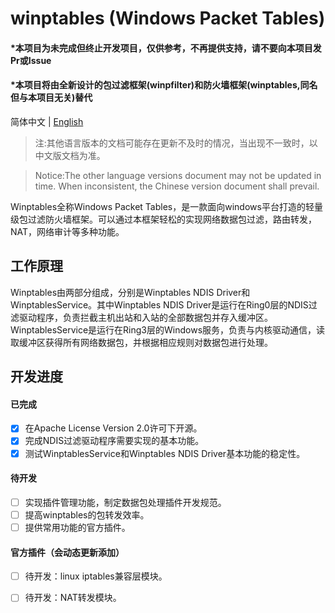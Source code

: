 # winptables (Windows Packet Tables)


#### *本项目为未完成但终止开发项目，仅供参考，不再提供支持，请不要向本项目发Pr或Issue
#### *本项目将由全新设计的包过滤框架(winpfilter)和防火墙框架(winptables,同名但与本项目无关)替代


简体中文 | [English](./README.en-us.md)

> 注:其他语言版本的文档可能存在更新不及时的情况，当出现不一致时，以中文版文档为准。

> Notice:The other language versions document may not be updated in time. When inconsistent, the Chinese version document shall prevail. 

Winptables全称Windows Packet Tables，是一款面向windows平台打造的轻量级包过滤防火墙框架。可以通过本框架轻松的实现网络数据包过滤，路由转发，NAT，网络审计等多种功能。


## 工作原理

 Winptables由两部分组成，分别是Winptables NDIS Driver和WinptablesService。其中Winptables NDIS Driver是运行在Ring0层的NDIS过滤驱动程序，负责拦截主机出站和入站的全部数据包并存入缓冲区。WinptablesService是运行在Ring3层的Windows服务，负责与内核驱动通信，读取缓冲区获得所有网络数据包，并根据相应规则对数据包进行处理。

## 开发进度

#### 已完成

- [x] 在Apache License Version 2.0许可下开源。
- [x] 完成NDIS过滤驱动程序需要实现的基本功能。
- [x] 测试WinptablesService和Winptables NDIS Driver基本功能的稳定性。

#### 待开发

- [ ] 实现插件管理功能，制定数据包处理插件开发规范。
- [ ] 提高winptables的包转发效率。
- [ ] 提供常用功能的官方插件。

#### 官方插件（会动态更新添加）

- [ ] 待开发：linux iptables兼容层模块。
- [ ] 待开发：NAT转发模块。

